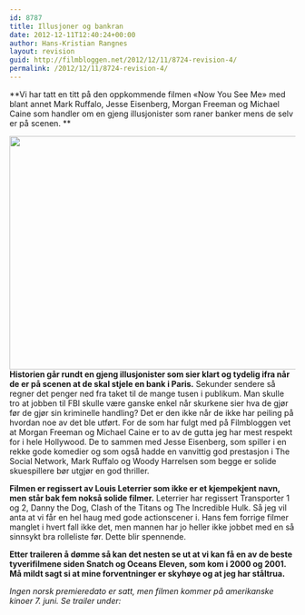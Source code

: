 ```yaml
---
id: 8787
title: Illusjoner og bankran
date: 2012-12-11T12:40:24+00:00
author: Hans-Kristian Rangnes
layout: revision
guid: http://filmbloggen.net/2012/12/11/8724-revision-4/
permalink: /2012/12/11/8724-revision-4/
---
```

**Vi har tatt en titt på den oppkommende filmen &laquo;Now You See Me&raquo; med blant annet Mark Ruffalo, Jesse Eisenberg, Morgan Freeman og Michael Caine som handler om en gjeng illusjonister som raner banker mens de selv er på scenen. **<!--more-->

  
<a href="http://filmbloggen.net/2012/12/05/illusjoner-og-bankran/now-you-see-me_11/" rel="attachment wp-att-8726"><img class="alignnone size-large wp-image-8726" src="http://filmbloggen.net/wp-content/uploads//2012/12/Now-You-See-Me_11-620x411.jpg" alt="" width="620" height="411" /></a>  
**Historien går rundt en gjeng illusjonister som sier klart og tydelig ifra når de er på scenen at de skal stjele en bank i Paris.** Sekunder sendere så regner det penger ned fra taket til de mange tusen i publikum. Man skulle tro at jobben til FBI skulle være ganske enkel når skurkene sier hva de gjør før de gjør sin kriminelle handling? Det er den ikke når de ikke har peiling på hvordan noe av det ble utført. For de som har fulgt med på Filmbloggen vet at Morgan Freeman og Michael Caine er to av de gutta jeg har mest respekt for i hele Hollywood. De to sammen med Jesse Eisenberg, som spiller i en rekke gode komedier og som også hadde en vanvittig god prestasjon i The Social Network, Mark Ruffalo og Woody Harrelsen som begge er solide skuespillere bør utgjør en god thriller.

**Filmen er regissert av Louis Leterrier som ikke er et kjempekjent navn, men står bak fem nokså solide filmer.** Leterrier har regissert Transporter 1 og 2, Danny the Dog, Clash of the Titans og The Incredible Hulk. Så jeg vil anta at vi får en hel haug med gode actionscener i. Hans fem forrige filmer manglet i hvert fall ikke det, men mannen har jo heller ikke jobbet med en så sinnsykt bra rolleliste før. Dette blir spennende.

**Etter traileren å dømme så kan det nesten se ut at vi kan få en av de beste tyverifilmene siden Snatch og Oceans Eleven, som kom i 2000 og 2001. Må mildt sagt si at mine forventninger er skyhøye og at jeg har ståltrua.**

_Ingen norsk premieredato er satt, men filmen kommer på amerikanske kinoer 7. juni. Se trailer under:_

<div class="video-shortcode">
</div>